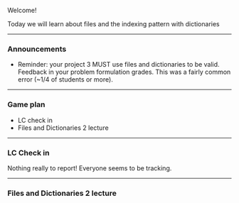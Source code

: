 Welcome!

Today we will learn about files and the indexing pattern with dictionaries

---

### Announcements
- Reminder: your project 3 MUST use files and dictionaries to be valid. Feedback in your problem formulation grades. This was a fairly common error (~1/4 of students or more).

---

### Game plan
- LC check in
- Files and Dictionaries 2 lecture

---

### LC Check in

Nothing really to report! Everyone seems to be tracking.

---
### Files and Dictionaries 2 lecture